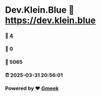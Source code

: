 # Dev.Klein.Blue :link: https://dev.klein.blue 
### :page_facing_up: [4](https://dev.klein.blue/tag.html) 
### :speech_balloon: 0 
### :hibiscus: 5065 
### :alarm_clock: 2025-03-31 20:56:01 
### Powered by :heart: [Gmeek](https://github.com/Meekdai/Gmeek)
